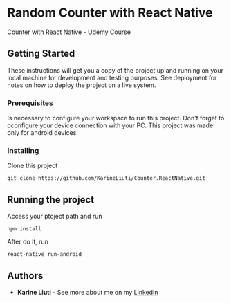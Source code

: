 # Random Counter with React Native
Counter with React Native - Udemy Course

## Getting Started

These instructions will get you a copy of the project up and running on your local machine for development and testing purposes. See deployment for notes on how to deploy the project on a live system.

### Prerequisites

Is necessary to configure your workspace to run this project. Don't forget to cconfigure your device connection with your PC.
This project was made only for android devices.

### Installing

Clone this project

```
git clone https://github.com/KarineLiuti/Counter.ReactNative.git
```

## Running the project

Access your ptoject path and run
```
npm install
```

After do it, run
```
react-native run-android
```

## Authors

* **Karine Liuti** - See more about me on my [LinkedIn](https://www.linkedin.com/in/karine-liuti-01a00611a/)

